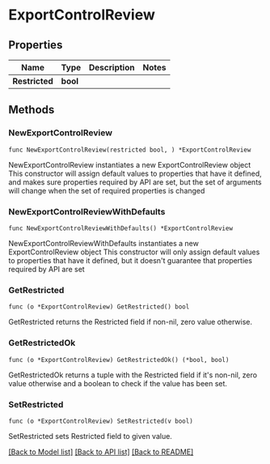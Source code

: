 # ExportControlReview

## Properties

Name | Type | Description | Notes
------------ | ------------- | ------------- | -------------
**Restricted** | **bool** |  | 

## Methods

### NewExportControlReview

`func NewExportControlReview(restricted bool, ) *ExportControlReview`

NewExportControlReview instantiates a new ExportControlReview object
This constructor will assign default values to properties that have it defined,
and makes sure properties required by API are set, but the set of arguments
will change when the set of required properties is changed

### NewExportControlReviewWithDefaults

`func NewExportControlReviewWithDefaults() *ExportControlReview`

NewExportControlReviewWithDefaults instantiates a new ExportControlReview object
This constructor will only assign default values to properties that have it defined,
but it doesn't guarantee that properties required by API are set

### GetRestricted

`func (o *ExportControlReview) GetRestricted() bool`

GetRestricted returns the Restricted field if non-nil, zero value otherwise.

### GetRestrictedOk

`func (o *ExportControlReview) GetRestrictedOk() (*bool, bool)`

GetRestrictedOk returns a tuple with the Restricted field if it's non-nil, zero value otherwise
and a boolean to check if the value has been set.

### SetRestricted

`func (o *ExportControlReview) SetRestricted(v bool)`

SetRestricted sets Restricted field to given value.



[[Back to Model list]](../README.md#documentation-for-models) [[Back to API list]](../README.md#documentation-for-api-endpoints) [[Back to README]](../README.md)


